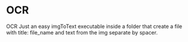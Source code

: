# OCR
OCR
Just an easy imgToText executable inside a folder that create a file with title: file_name and text from the img separate by spacer.
